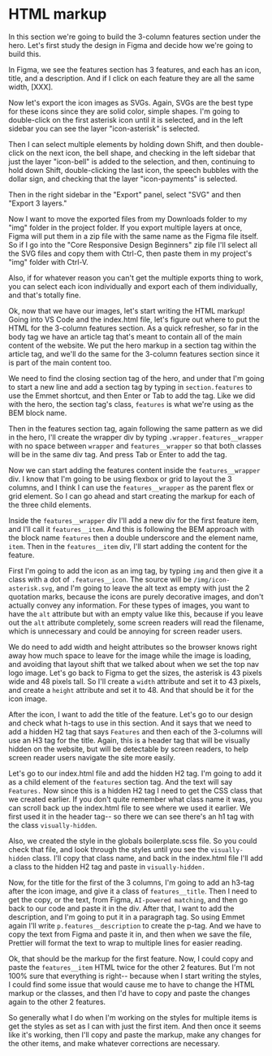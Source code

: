 # HTML markup

In this section we're going to build the 3-column features section under the hero. Let's first study the design in Figma and decide how we're going to build this.

In Figma, we see the features section has 3 features, and each has an icon, title, and a description. And if I click on each feature they are all the same width, [XXX].

Now let's export the icon images as SVGs. Again, SVGs are the best type for these icons since they are solid color, simple shapes. I'm going to double-click on the first asterisk icon until it is selected, and in the left sidebar you can see the layer "icon-asterisk" is selected.

Then I can select multiple elements by holding down Shift, and then double-click on the next icon, the bell shape, and checking in the left sidebar that just the layer "icon-bell" is added to the selection, and then, continuing to hold down Shift, double-clicking the last icon, the speech bubbles with the dollar sign, and checking that the layer "icon-payments" is selected.

Then in the right sidebar in the "Export" panel, select "SVG" and then "Export 3 layers."

Now I want to move the exported files from my Downloads folder to my "img" folder in the project folder. If you export multiple layers at once, Figma will put them in a zip file with the same name as the Figma file itself. So if I go into the "Core Responsive Design Beginners" zip file I'll select all the SVG files and copy them with Ctrl-C, then paste them in my project's "img" folder with Ctrl-V.

Also, if for whatever reason you can't get the multiple exports thing to work, you can select each icon individually and export each of them individually, and that's totally fine.

Ok, now that we have our images, let's start writing the HTML markup! Going into VS Code and the index.html file, let's figure out where to put the HTML for the 3-column features section. As a quick refresher, so far in the body tag we have an article tag that's meant to contain all of the main content of the website. We put the hero markup in a section tag within the article tag, and we'll do the same for the 3-column features section since it is part of the main content too.

We need to find the closing section tag of the hero, and under that I'm going to start a new line and add a section tag by typing in `section.features` to use the Emmet shortcut, and then Enter or Tab to add the tag. Like we did with the hero, the section tag's class, `features` is what we're using as the BEM block name.

Then in the features section tag, again following the same pattern as we did in the hero, I'll create the wrapper div by typing `.wrapper.features__wrapper` with no space between `wrapper` and `features__wrapper` so that both classes will be in the same div tag. And press Tab or Enter to add the tag.

Now we can start adding the features content inside the `features__wrapper` div. I know that I'm going to be using flexbox or grid to layout the 3 columns, and I think I can use the `features__wrapper` as the parent flex or grid element. So I can go ahead and start creating the markup for each of the three child elements.

Inside the `features__wrapper` div I'll add a new div for the first feature item, and I'll call it `features__item`. And this is following the BEM approach with the block name `features` then a double underscore and the element name, `item`. Then in the `features__item` div, I'll start adding the content for the feature.

First I'm going to add the icon as an img tag, by typing `img` and then give it a class with a dot of `.features__icon`. The source will be `/img/icon-asterisk.svg`, and I'm going to leave the alt text as empty with just the 2 quotation marks, because the icons are purely decorative images, and don't actually convey any information. For these types of images, you want to have the `alt` attribute but with an empty value like this, because if you leave out the `alt` attribute completely, some screen readers will read the filename, which is unnecessary and could be annoying for screen reader users.

We do need to add width and height attributes so the browser knows right away how much space to leave for the image while the image is loading, and avoiding that layout shift that we talked about when we set the top nav logo image. Let's go back to Figma to get the sizes, the asterisk is 43 pixels wide and 48 pixels tall. So I'll create a `width` attribute and set it to 43 pixels, and create a `height` attribute and set it to 48. And that should be it for the icon image.

After the icon, I want to add the title of the feature. Let's go to our design and check what h-tags to use in this section. And it says that we need to add a hidden H2 tag that says `Features` and then each of the 3-columns will use an H3 tag for the title. Again, this is a header tag that will be visually hidden on the website, but will be detectable by screen readers, to help screen reader users navigate the site more easily.

Let's go to our index.html file and add the hidden H2 tag. I'm going to add it as a child element of the `features` section tag. And the text will say `Features.` Now since this is a hidden H2 tag I need to get the CSS class that we created earlier. If you don't quite remember what class name it was, you can scroll back up the index.html file to see where we used it earlier. We first used it in the header tag-- so there we can see there's an h1 tag with the class `visually-hidden`.

Also, we created the style in the globals boilerplate.scss file. So you could check that file, and look through the styles until you see the `visually-hidden` class. I'll copy that class name, and back in the index.html file I'll add a class to the hidden H2 tag and paste in `visually-hidden.`

Now, for the title for the first of the 3 columns, I'm going to add an h3-tag after the icon image, and give it a class of `features__title`. Then I need to get the copy, or the text, from Figma, `AI-powered matching`, and then go back to our code and paste it in the div. After that, I want to add the description, and I'm going to put it in a paragraph tag. So using Emmet again I'll write `p.features__description` to create the p-tag. And we have to copy the text from Figma and paste it in, and then when we save the file, Prettier will format the text to wrap to multiple lines for easier reading.

Ok, that should be the markup for the first feature. Now, I could copy and paste the `features__item` HTML twice for the other 2 features. But I'm not 100% sure that everything is right-- because when I start writing the styles, I could find some issue that would cause me to have to change the HTML markup or the classes, and then I'd have to copy and paste the changes again to the other 2 features.

So generally what I do when I'm working on the styles for multiple items is get the styles as set as I can with just the first item. And then once it seems like it's working, then I'll copy and paste the markup, make any changes for the other items, and make whatever corrections are necessary.

